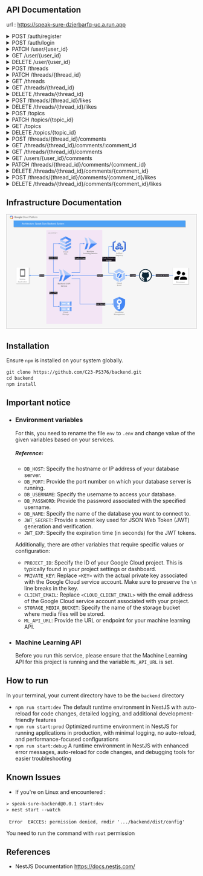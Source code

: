 ## API Documentation

url : https://speak-sure-dzjerbarfq-uc.a.run.app

<details>

<summary>POST /auth/register</summary>

### POST /auth/register

#### Body

| Key      | Type   | Default | Required | Description      |
| -------- | ------ | ------- | -------- | ---------------- |
| name     | String |         | Yes      | Name of the user |
| email    | String |         | Yes      | User email       |
| password | String |         | Yes      | User password    |

#### Successful response

> Register successfully (201)
>
> ```JSON
> {
>   "statusCode": 201,
>   "data": [
>     {
>       "id": 123,
>       "access_token": "xxx"
>     }
>   ]
> }
> ```

#### Failed response

> Required field didn't filled properly (400)
>
> ```JSON
> {
>   "statusCode": 400,
>   "message": [
>       "xxx",
>       "xxx",
>   ],
>   "error": "Bad Request"
> }
> ```

> Email already exists (400)
>
> ```JSON
> {
>   "statusCode": 400,
>   "message": "Email already exists"
> }
> ```

</details>

<details>
<summary>POST /auth/login</summary>

### POST /auth/login

#### Body

| Key      | Type   | Default | Required | Description   |
| -------- | ------ | ------- | -------- | ------------- |
| email    | String |         | Yes      | User email    |
| password | String |         | Yes      | User password |

#### Successful response

> Login successfully (200)
>
> ```JSON
> {
>   "statusCode": 200,
>   "data": [
>     {
>       "id": 123,
>       "access_token": "xxx"
>     }
>   ]
> }
> ```

#### Failed response

> Wrong Username / Password (400)
>
> ```JSON
> {
>   "statusCode": 401,
>   "message": "Unauthorized"
> }
> ```

> Required field didn't filled properly (400)
>
> ```JSON
> {
>   "statusCode": 400,
>   "message": [
>       "xxx",
>       "xxx",
>   ],
>   "error": "Bad Request"
> }
> ```

</details>

<details>
<summary>PATCH /user/{user_id}</summary>

### PATCH /user/{user_id}

#### Header

| Name          | Type   | Default | Required | Value                             |
| ------------- | ------ | ------- | -------- | --------------------------------- |
| Authorization | Bearer |         | Yes      | Auth token from register or login |

#### Params

| Name    | Type    | In  | Default | Required | Description    |
| ------- | ------- | --- | ------- | -------- | -------------- |
| user_id | Integer | Uri |         | Yes      | The ID of user |

#### Body

| Name     | Type   | Default | Required | Description             |
| -------- | ------ | ------- | -------- | ----------------------- |
| name     | String |         | No       | Name of user            |
| email    | String |         | No       | Email of user           |
| password | String |         | No       | Password of user        |
| image    | File   |         | No       | Profile picture of user |
| audio    | File   |         | No       | Profile audio of user   |
| badge    | Number |         | No       | Id of the badge         |

#### Response

##### Successful response

> Successfully change user data (200)
>
> ```JSON
> {
>   "statusCode": 200,
>   "data": [
>     {
>       "id": 1,
>       "name": "xxx",
>       "email": "xxx@xxx.xxx",
>       "audio": "xxx",
>       "audio_length": 12.3,
>       "image": "xxx",
>       "status": "xxx",
>       "badge": "123",
>       "created_at": "123",
>       "updated_at": "123"
>     }
>   ]
> }
> ```

##### Failed response

> Id from token does not match user_id (403)
>
> ```JSON
> {
>   "statusCode": 403,
>   "message": "Forbidden"
> }
> ```

</details>

<details>
<summary>GET /user/{user_id}</summary>

### GET /user/{user_id}

#### Header

| Name          | Type   | Default | Required | Value                             |
| ------------- | ------ | ------- | -------- | --------------------------------- |
| Authorization | Bearer |         | Yes      | Auth token from register or login |

#### Params

| Name    | Type    | In  | Default | Required | Description    |
| ------- | ------- | --- | ------- | -------- | -------------- |
| user_id | Integer | Uri |         | Yes      | The ID of user |

#### Response

##### Successful response

> Successfully get user data (200)
>
> ```JSON
> {
>   "statusCode": 200,
>   "data": {
>     "id": 1,
>     "name": "xxx",
>     "email": "xxx@xxx.xxx",
>     "audio": "xxx",
>     "audio_length": "xxx",
>     "image": "xxx",
>     "status": "xxx",
>     "threads_count": "123",
>     "comments_count": "123",
>     "created_at": "123",
>     "updated_at": "123",
>     "badge": {
>         "id": 1,
>         "title": "xxx",
>         "image": "xxx"
>     }
>   }
> }
> ```

##### Failed response

> Id from token does not match user_id (403)
>
> ```JSON
> {
>   "statusCode": 403,
>   "message": "Forbidden"
> }
> ```

</details>

<details>
<summary>DELETE /user/{user_id}</summary>

### DELETE /user/{user_id}

#### Header

| Name          | Type   | Default | Required | Value                             |
| ------------- | ------ | ------- | -------- | --------------------------------- |
| Authorization | Bearer |         | Yes      | Auth token from register or login |

#### Params

| Name    | Type    | In  | Default | Required | Description    |
| ------- | ------- | --- | ------- | -------- | -------------- |
| user_id | Integer | Uri |         | Yes      | The ID of user |

#### Response

##### Successful response

> Successfully delete the user (204)

##### Failed response

> Id of token does not match user_id (403)
>
> ```JSON
> {
>   "statusCode": 403,
>   "message": "Forbidden"
> }
> ```

> User doesn't exists (400)
>
> ```JSON
> {
>     "statusCode": 400,
>     "message": "User doesn't exists"
> }
> ```

</details>

<details>
<summary>POST /threads</summary>

### POST /threads

#### Header

| Name          | Type   | Default | Required | Value                             |
| ------------- | ------ | ------- | -------- | --------------------------------- |
| Authorization | Bearer |         | Yes      | Auth token from register or login |

#### Body

| Key         | Type   | Default | Required | Description           |
| ----------- | ------ | ------- | -------- | --------------------- |
| title       | String |         | Yes      | Name of thread        |
| description | String |         | Yes      | Description of thread |
| topic       | String |         | Yes      | Topic of thread       |
| image       | File   |         | No       | Image of thread       |
| audio       | File   |         | No       | Audio of thread       |

#### Response

##### Successful response

> Successfully created new thread (200)
>
> ```JSON
> {
>   "statusCode": 200,
>   "data": [
>     {
>       "id": ,
>       "title": "xxx",
>       "description": "xxx",
>       "topic": "xxx",
>       "image": "xxx",
>       "audio": "xxx",
>       "audio_length": 12.3
>     }
>   ]
> }
> ```

> audio_length is provided in seconds

##### Failed response

> Invalid Token (401)
>
> ```JSON
> {
>   "statusCode": 401,
>   "message": "Unauthorized"
> }
> ```

> Required field didn't filled properly (400)
>
> ```JSON
> {
>   "statusCode": 400,
>   "message": [
>     "title should not be empty",
>     "description should not be empty",
>     "topic should not be empty"
>   ],
>   "error": "Bad Request"
> }
> ```

> Topic doesn't exists (400)
>
> ```JSON
> {
>   "statusCode": 400,
>   "message": "The topic doesn't exists"
> }
> ```

> Incompatible Files (422)
>
> ```JSON
> {
>   "statusCode": 422,
>   "message": "audio is not a valid document. Accepted file format [mp3,wav,mpeg]"
> }
> ```

> Title or Description contains flag word (400)
>
> ```JSON
> 	{
> 	    "statusCode": 400,
> 	    "message": "Text contains flagged words toxic, obscene, insult"
> 	}
> ```
>
> \* The message could be :

        labels = ['toxic', 'severe toxic', 'obscene', 'threat', 'insult', 'identity hate']

</details>

<details>
<summary>PATCH /threads/{thread_id}</summary>

### PATCH /threads/{thread_id}

#### Header

| Name          | Type   | Default | Required | Value                             |
| ------------- | ------ | ------- | -------- | --------------------------------- |
| Authorization | Bearer |         | Yes      | Auth token from register or login |

#### Params

| Name      | Type    | In  | Default | Required | Description      |
| --------- | ------- | --- | ------- | -------- | ---------------- |
| thread_id | Integer | Uri |         | Yes      | The ID of thread |

#### Body

| Key         | Type   | Default | Required | Description           |
| ----------- | ------ | ------- | -------- | --------------------- |
| title       | String |         | No       | Name of thread        |
| description | String |         | No       | Description of thread |
| topic       | String |         | No       | Topic of thread       |
| image       | File   |         | No       | Image of thread       |
| audio       | File   |         | No       | Audio of thread       |

#### Response

##### Successful response

> Successfully updated the thread (200)
>
> ```JSON
> {
>   "statusCode": 201,
>   "data": {
>     "id": 1,
>     "title": "xxx",
>     "description": "xxx",
>     "topic": "123",
>     "image": "xxx",
>     "audio": "xxx",
>     "audio_length": 12.3,
>     "updated_at": "123"
>   }
> }
> ```

> audio_length is provided in seconds

##### Failed response

> Thread doesn't exists (400)
>
> ```JSON
> {
>     "statusCode": 400,
>     "message": "Thread doesn't exists"
> }
> ```

> Topic doesn't exists (400)
>
> ```JSON
> {
>   "statusCode": 400,
>   "message": "The topic doesn't exists"
> }
> ```

> Title or Description contains flag word (400)
>
> ```JSON
> 	{
> 	    "statusCode": 400,
> 	    "message": "Text contains flagged words toxic, obscene, insult"
> 	}
> ```
>
> \* The message could be :

        labels = ['toxic', 'severe toxic', 'obscene', 'threat', 'insult', 'identity hate']

</details>

<details>
<summary>GET /threads</summary>

### GET /threads

#### Params

| Name    | Type   | In    | Default | Required | Description                      |
| ------- | ------ | ----- | ------- | -------- | -------------------------------- |
| page    | string | Query | 0       | No       | The index of page of list thread |
| size    | string | Query | 5       | No       | Max thread in one page           |
| keyword | string | Query |         | No       | Keyword for search the thread    |
| topic   | string | Query |         | No       | The topic of the thread          |

#### Response

##### Successful response

> Successfully get the thread (200)
>
> ```JSON
> {
>   "statusCode": 200,
>   "data": [
>     {
>       "id": 1,
>       "title": "xxx",
>       "description": "xxx",
>       "comments_count": "123",
>       "likes_count": "123",
>       "image": "xxx",
>       "audio": "xxx",
>       "audio_length": 12.3,
>       "created_at": "123",
>       "updated_at": "123",
>       "user": {
>           "name": "xxx",
>           "image": "xxx"
>       },
>       "topic": {
>           "id": 1,
>           "name": "xxx"
>       }
>     }
>   ]
> }
> ```

> audio_length is provided in seconds

</details>

<details>
<summary>GET /threads/{thread_id}</summary>

### GET /threads

#### Params

| Name      | Type   | In  | Default | Required | Description          |
| --------- | ------ | --- | ------- | -------- | -------------------- |
| thread_id | string | Uri |         | Yes      | The id of the thread |

#### Response

##### Successful response

> Successfully get the thread (200)
>
> ```JSON
> {
> "statusCode": 200,
>   "data": {
>     "id": 1,
>     "title": "xxx",
>     "description": "xxx",
>     "comments_count": "123",
>     "likes_count": "123",
>     "topic": "xxx",
>     "image": "xxx",
>     "audio": "xxx",
>     "audio_length": "123",
>     "created_at": "123",
>     "updated_at": "123",
>     "user": {
>         "name": "xxx",
>         "image": "xxx"
>     }
>   }
> }
> ```

> audio_length is provided in seconds

##### Failed response

> Thread doesn't exists (400)
>
> ```JSON
> {
>   "statusCode": 400,
>   "message": "Thread doesn't exists"
> }
> ```

</details>

<details>
<summary>DELETE /threads/{thread_id}</summary>

### DELETE /threads/{thread_id}

#### Header

| Name          | Type   | Default | Required | Value                             |
| ------------- | ------ | ------- | -------- | --------------------------------- |
| Authorization | Bearer |         | Yes      | Auth token from register or login |

#### Params

| Name      | Type    | In  | Default | Required | Description      |
| --------- | ------- | --- | ------- | -------- | ---------------- |
| thread_id | Integer | Uri |         | Yes      | The ID of thread |

#### Response

##### Successful response

> Successfully delete the thread (204)

##### Failed response

> Id from the token does not match with the creator of thread (403)
>
> ```JSON
> {
>   "statusCode": 403,
>   "message": "Forbidden"
> }
> ```

> Thread doesn't exists (400)
>
> ```JSON
> {
>     "statusCode": 400,
>     "message": "Thread doesn't exists"
> }
> ```

</details>

<details>
<summary>POST /threads/{thread_id}/likes</summary>

### POST /threads/{thread_id}/likes

#### Header

| Name          | Type   | Default | Required | Value                             |
| ------------- | ------ | ------- | -------- | --------------------------------- |
| Authorization | Bearer |         | Yes      | Auth token from register or login |

#### Params

| Name      | Type    | In  | Default | Required | Description      |
| --------- | ------- | --- | ------- | -------- | ---------------- |
| thread_id | Integer | Uri |         | Yes      | The ID of thread |

#### Response

##### Successful response

> Successfully like the thread (201)

```JSON
{
  "statusCode": 201,
  "data": {
    "thread_id": 1
  }
}
```

##### Failed response

> Thread doesn't exists (400)
>
> ```JSON
> {
>   "statusCode": 400,
>   "message": "Thread doesn't exists"
> }
> ```

> Already liked the Thread (400)
>
> ```JSON
> {
>   "statusCode": 400,
>   "message": "Thread already liked"
> }
> ```

</details>

<details>
<summary>DELETE /threads/{thread_id}/likes</summary>

### DELETE /threads/{thread_id}/likes

#### Header

| Name          | Type   | Default | Required | Value                             |
| ------------- | ------ | ------- | -------- | --------------------------------- |
| Authorization | Bearer |         | Yes      | Auth token from register or login |

#### Params

| Name      | Type    | In  | Default | Required | Description      |
| --------- | ------- | --- | ------- | -------- | ---------------- |
| thread_id | Integer | Uri |         | Yes      | The ID of thread |

#### Response

##### Successful response

> Successfully unlike the thread (204)

##### Failed response

> Thread doesn't exists (400)
>
> ```JSON
> {
>   "statusCode": 400,
>   "message": "Thread doesn't exists"
> }
> ```

> Thread didn't liked yet (400)
>
> ```JSON
> {
>   "statusCode": 400,
>   "message": "Thread didn't liked yet"
> }
> ```

</details>

<details>
<summary>POST /topics</summary>

### POST /topics

#### Header

| Name          | Type   | Default | Required | Value                             |
| ------------- | ------ | ------- | -------- | --------------------------------- |
| Authorization | Bearer |         | Yes      | Auth token from register or login |

#### Body

| Key  | Type   | Default | Required | Description       |
| ---- | ------ | ------- | -------- | ----------------- |
| name | String |         | Yes      | Name of the topic |

#### Successful response

> Topic created successfully (201)
>
> ```JSON
> {
>   "statusCode": 201,
>   "data": {
>     "name": "xxx",
>     "id": 1
>   }
> }
> ```

#### Failed response

> Required field didn't filled properly (400)
>
> ```JSON
> {
>   "statusCode": 400,
>   "message": [
>       "xxx",
>   ],
>   "error": "Bad Request"
> }
> ```

> Topic already exists (400)
>
> ```JSON
> {
>   "statusCode": 400,
>   "message": "The topic already exists"
> }
> ```

</details>

<details>
<summary>PATCH /topics/{topic_id}</summary>

### PATCH /topics/{topic_id}

#### Header

| Name          | Type   | Default | Required | Value                             |
| ------------- | ------ | ------- | -------- | --------------------------------- |
| Authorization | Bearer |         | Yes      | Auth token from register or login |

#### Params

| Name     | Type    | In  | Default | Required | Description     |
| -------- | ------- | --- | ------- | -------- | --------------- |
| topic_id | Integer | Uri |         | Yes      | The ID of topic |

#### Body

| Key  | Type   | Default | Required | Description       |
| ---- | ------ | ------- | -------- | ----------------- |
| name | String |         | No       | Name of the topic |

#### Successful response

> Topic updated successfully (200)
>
> ```JSON
> {
>   "statusCode": 200,
>   "data": {
> 	"id": 1,
>     "name": "xxx"
>   }
> }
> ```

#### Failed response

> Topic doesn't exists (400)
>
> ```JSON
> {
>   "statusCode": 400,
>   "message": "The topic doesn't exists"
> }
> ```

</details>

<details>
<summary>GET /topics</summary>

### GET /topics

#### Header

| Name          | Type   | Default | Required | Value                             |
| ------------- | ------ | ------- | -------- | --------------------------------- |
| Authorization | Bearer |         | Yes      | Auth token from register or login |

#### Successful response

> Successfully get topic data (200)
>
> ```JSON
> {
>   "statusCode": 200,
>   "data": [
>      {
>       "id": 1,
>        "name": "xxx",
>      },
>      {
>       "id": 2,
>        "name": "xxx",
>      },
>      ...
>   ]
> }
> ```

</details>

<details>
<summary>DELETE /topics/{topic_id}</summary>

### DELETE /topics/{topic_id}

#### Header

| Name          | Type   | Default | Required | Value                             |
| ------------- | ------ | ------- | -------- | --------------------------------- |
| Authorization | Bearer |         | Yes      | Auth token from register or login |

#### Params

| Name     | Type    | In  | Default | Required | Description     |
| -------- | ------- | --- | ------- | -------- | --------------- |
| topic_id | Integer | Uri |         | Yes      | The ID of topic |

#### Successful response

> Topic updated successfully (204)

#### Failed response

> Topic doesn't exists (400)
>
> ```JSON
> {
>   "statusCode": 400,
>   "message": "The topic doesn't exists"
> }
> ```

</details>

<details>
<summary>POST /threads/{thread_id}/comments</summary>

### POST /threads/:thread_id/comments

#### Header

| Name          | Type   | Default | Required | Value                             |
| ------------- | ------ | ------- | -------- | --------------------------------- |
| Authorization | Bearer |         | Yes      | Auth token from register or login |

#### Params

| Name      | Type    | Default | Required | Description              |
| --------- | ------- | ------- | -------- | ------------------------ |
| thread_id | Integer |         | Yes      | Thread ID of the comment |
| text      | String  |         | Yes      | Message                  |
| audio     | File    |         |          | Audio of the comment     |

#### Successful response

> Successfully created new thread (201)
>
> ```JSON
> {
> 	  "statusCode": 201,
>   "data": [
>     {
>       "id":  xx,
>       "thread_id": xxx,
>       "text": "xxx",
>       "audio": "xxx",
>       "audio_length": xx,
>       "created_at": "xxx"
>     }
>   ]
> }
> ```

##### Failed response

> Invalid Token (401)
>
> ```JSON
> {
>   "statusCode": 401,
>   "message": "Unauthorized"
> }
> ```

> Required field didn't filled properly (400)
>
> ```JSON
> {
>   "statusCode": 400,
>   "message": [
>     "text should not be empty"
>   ],
>   "error": "Bad Request"
> }
> ```

> Incompatible Files (422)
>
> ```JSON
> {
>   "statusCode": 422,
>   "message": "audio is not a valid document. Accepted file format [mp3,wav,mpeg]"
> }
> ```

> Thread doesn't exist(400)
>
> ```JSON
> {
>   "statusCode": 400,
>   "message": "Thread doesn't exists"
> }
> ```

> Use doesn't exist(400)
>
> ```JSON
> {
>   "statusCode": 400,
>   "message": "User doesn't exists"
> }
> ```

> Text contains flag word (400)
>
> ```JSON
> 	{
> 	    "statusCode": 400,
> 	    "message": "Text contains flagged words toxic, obscene, insult"
> 	}
> ```
>
> \* The message could be :

        labels = ['toxic', 'severe toxic', 'obscene', 'threat', 'insult', 'identity hate']

</details>
 
<details>
<summary>GET /threads/{thread_id}/comments/:comment_id</summary>

### GET /threads/:thread_id/comments/:comment_id

#### Header

| Name          | Type   | Default | Required | Value                             |
| ------------- | ------ | ------- | -------- | --------------------------------- |
| Authorization | Bearer |         | Yes      | Auth token from register or login |

#### Params

| Name      | Type    | Default | Required | Description               |
| --------- | ------- | ------- | -------- | ------------------------- |
| thread_id | Integer |         | Yes      | Thread ID of the comment  |
| commentId | String  |         | Yes      | Comment ID of the comment |

#### Successful response

> Successfully created new thread (200)
>
> ```JSON
> {
>   "statusCode": 200,
>   "data": {
>     {
>       "id": x,
>       "text": "xxx",
>       "likes_count": x,
>       "audio": "xxx",
>       "audio_length": xxx,
>       "created_at": "xxx",
>       "updated_at": "xxx",
>     }
> }
> ```

##### Failed response

> Invalid Token (401)
>
> ```JSON
> {
>   "statusCode": 401,
>   "message": "Unauthorized"
> }
> ```

#### Comment didn't exist

> Bad Request (400)
>
> ```JSON
>
> ```

    {
    	"statusCode": 400,
    	"message": "Comment doesn't exists"
    }

> ```
>
> ```

</details>

<details>
<summary>GET /threads/{thread_id}/comments</summary>

### GET /threads/:thread_id/comments

#### Get list of comments within threads

#### Param

| Name      | Type    | In    | Default | Required | Description                      |
| --------- | ------- | ----- | ------- | -------- | -------------------------------- |
| page      | string  | Query | 0       | No       | The index of page of list thread |
| size      | string  | Query | 5       | No       | Max thread in one page           |
| thread_id | Integer | Url   |         | Yes      | The Id of the thead              |

#### Response

##### Successful response

> ```JSON
> {
> 	"statusCode": 200,
> 	"data": [
> 		{
> 			"id": xx,
> 			"text": "xxx",
> 			"audio": "xxx",
> 			"audio_length": xxx,
> 			"created_at": "xxx",
> 			"updated_at": "xxx",
> 			"username": "xxx",
> 		},
> 		{
> 			"id": xx,
> 			"text": "xxx",
> 			"audio": "xxx",
> 			"audio_length": xxx,
> 			"created_at": "xxx",
> 			"updated_at": "xxx",
> 			"username": "xxx",
> 		},
> 		{
> 			"id": xx,
> 			"text": "xxx",
> 			"audio": "xxx",
> 			"audio_length": xxx,
> 			"created_at": "xxx",
> 			"updated_at": "xxx",
> 			"username": "xxx",
> 		},
> 		{ ... }
> 	]
> }
>
> ```
>
> \*The data of thread's comment could be empty, but still returns `statusCode: 200`

##### Failed response

> Thread doesn't exists(400)
>
> ```JSON
> {
> 	"statusCode": 400,
> 	"message": "Thread doesn't exists"
> }
> ```

</details>

<details>
<summary>GET /users/{user_id}/comments</summary>

### GET /threads/:user_id/comments

#### Get list of comments that the user has

#### Param

| Name   | Type    | In    | Default | Required | Description                      |
| ------ | ------- | ----- | ------- | -------- | -------------------------------- |
| page   | string  | Query | 0       | No       | The index of page of list thread |
| size   | string  | Query | 5       | No       | Max thread in one page           |
| userId | Integer | Url   |         | Yes      | The Id of the user               |

#### Response

##### Successful response

> ```JSON
> {
> 	"statusCode": 200,
> 	"data": [
> 		{
> 			"id": xx,
> 			"text": "xxx",
> 			"audio": "xxx",
> 			"audio_length": xxx,
> 			"created_at": "xxx",
> 			"updated_at": "xxx",
> 			"thread_id": xx,
> 		},
> 		{
> 			"id": xx,
> 			"text": "xxx",
> 			"audio": "xxx",
> 			"audio_length": xxx,
> 			"created_at": "xxx",
> 			"updated_at": "xxx",
> 			"thread_id": xx,
> 		},
> 		{
> 			"id": xx,
> 			"text": "xxx",
> 			"audio": "xxx",
> 			"audio_length": xxx,
> 			"created_at": "xxx",
> 			"updated_at": "xxx",
> 			"thread_id": xx,
> 		},
> 		{ ... }
> 	]
> }
>
> ```
>
> \*The data of user's comment could be empty, but still returns `statusCode: 200`

</details>

<details>
<summary>PATCH /threads/{thread_id}/comments/{comment_id}</summary>

### PATCH /threads/{thread_id}/comments/{comment_id}

#### Header

| Name          | Type   | Default | Required | Value                             |
| ------------- | ------ | ------- | -------- | --------------------------------- |
| Authorization | Bearer |         | Yes      | Auth token from register or login |

#### Params

| Name       | Type    | Default | Required | Description           |
| ---------- | ------- | ------- | -------- | --------------------- |
| thread_id  | Integer |         | Yes      | The ID of thread      |
| comment_id | Integer |         | Yes      | The Id of the comment |

#### Body

| Key   | Type   | Default | Required | Description         |
| ----- | ------ | ------- | -------- | ------------------- |
| text  | String |         | No       | Text of the comment |
| audio | File   |         | No       | Audio of thread     |

#### Response

##### Successful response

> Successfully updated the comment (200)
>
> ```JSON
> {
>   "statusCode": 201,
>   "data": {
>     "id": xx,
>     "text": "xxx",
>     "audio": "xxx",
>     "audio_length": xx,
>     "updated_at": "123",
>   }
> }
> ```

> audio_length is provided in seconds

##### Failed response

> Comment doesn't exists (400)
>
> ```JSON
> {
>     "statusCode": 400,
>     "message": "Comment doesn't exists"
> }
> ```

> Thread doesn't exists (400)
>
> ```JSON
> {
>   "statusCode": 400,
>   "message": "Thread doesn't exists"
> }
> ```

> Text contains flag word (400)
>
> ```JSON
> 	{
> 	    "statusCode": 400,
> 	    "message": "Text contains flagged words toxic, obscene, insult"
> 	}
> ```
>
> \* The message could be :

    labels = ['toxic', 'severe toxic', 'obscene', 'threat', 'insult', 'identity hate']

</details>

<details>
<summary>DELETE /threads/{thread_id}/comments/{comment_id}</summary>

### DELETE /threads/{thread_id}/comments/{comment_id}

#### Header

| Name          | Type   | Default | Required | Value                             |
| ------------- | ------ | ------- | -------- | --------------------------------- |
| Authorization | Bearer |         | Yes      | Auth token from register or login |

#### Params

| Name       | Type    | Default | Required | Description       |
| ---------- | ------- | ------- | -------- | ----------------- |
| thread_id  | Integer |         | Yes      | The ID of thread  |
| comment_id | Integer |         | Yes      | The ID of comment |

#### Response

##### Successful response

> Successfully delete the thread (204)

##### Failed response

> Id from the token does not match with the creator of thread (403)
>
> ```JSON
> {
>   "statusCode": 403,
>   "message": "Forbidden"
> }
> ```

> Comment doesn't exists (400)
>
> ```JSON
> {
>     "statusCode": 400,
>     "message": "Comment doesn't exists"
> }
> ```

</details>

<details>
<summary>POST /threads/{thread_id}/comments/{comment_id}/likes</summary>

### POST /threads/{thread_id}/comments/{comment_id}/likes

#### Header

| Name          | Type   | Default | Required | Value                             |
| ------------- | ------ | ------- | -------- | --------------------------------- |
| Authorization | Bearer |         | Yes      | Auth token from register or login |

#### Params

| Name       | Type    | Default | Required | Description           |
| ---------- | ------- | ------- | -------- | --------------------- |
| thread_id  | Integer |         | Yes      | The ID of thread      |
| comment_id | Integer |         | Yes      | The Id of the comment |

#### Response

##### Successful response

> Successfully like the thread (201)

```JSON
{
  "statusCode": 201,
  "data": {
    "thread_id": 1,
    "comment_id":
  }
}
```

##### Failed response

> Comment doesn't exists (400)
>
> ```JSON
> {
>   "statusCode": 400,
>   "message": "Comment doesn't exists"
> }
> ```

> Already liked the Comment (400)
>
> ```JSON
> {
>   "statusCode": 400,
>   "message": "Already liked"
> }
> ```

</details>

<details>
<summary>DELETE /threads/{thread_id}/comments/{comment_id}/likes</summary>

### DELETE /threads/{thread_id}/comments/{comment_id}/likes

#### Header

| Name          | Type   | Default | Required | Value                             |
| ------------- | ------ | ------- | -------- | --------------------------------- |
| Authorization | Bearer |         | Yes      | Auth token from register or login |

#### Params

| Name       | Type    | In  | Default | Required | Description           |
| ---------- | ------- | --- | ------- | -------- | --------------------- |
| thread_id  | Integer | Uri |         | Yes      | The ID of thread      |
| comment_id | Integer | Uri |         | Yes      | The ID of the comment |

#### Response

##### Successful response

> Successfully unlike the thread (204)

##### Failed response

> Comment doesn't exists (400)
>
> ```JSON
> {
>   "statusCode": 400,
>   "message": "Comment doesn't exists"
> }
> ```

> Comment didn't liked yet (400)
>
> ```JSON
> {
>   "statusCode": 400,
>   "message": "Not liked yet"
> }
> ```

</details>

## Infrastructure Documentation

![Speak Sure Cloud Architecture](img/Cloud_Architecture.png)

## Installation

Ensure `npm` is installed on your system globally.

```
git clone https://github.com/C23-PS376/backend.git
cd backend
npm install
```

## Important notice

- ### Environment variables

  For this, you need to rename the file `env` to `.env` and change value of the given variables based on your services.

  ##### Reference:

  - `DB_HOST`: Specify the hostname or IP address of your database server.
  - `DB_PORT`: Provide the port number on which your database server is running.
  - `DB_USERNAME`: Specify the username to access your database.
  - `DB_PASSWORD`: Provide the password associated with the specified username.
  - `DB_NAME`: Specify the name of the database you want to connect to.
  - `JWT_SECRET`: Provide a secret key used for JSON Web Token (JWT) generation and verification.
  - `JWT_EXP`: Specify the expiration time (in seconds) for the JWT tokens.

  Additionally, there are other variables that require specific values or configuration:

  - `PROJECT_ID`: Specify the ID of your Google Cloud project. This is typically found in your project settings or dashboard.
  - `PRIVATE_KEY`: Replace `<KEY>` with the actual private key associated with the Google Cloud service account. Make sure to preserve the `\n` line breaks in the key.
  - `CLIENT_EMAIL`: Replace `<CLOUD_CLIENT_EMAIL>` with the email address of the Google Cloud service account associated with your project.
  - `STORAGE_MEDIA_BUCKET`: Specify the name of the storage bucket where media files will be stored.
  - `ML_API_URL`: Provide the URL or endpoint for your machine learning API.


- ### Machine Learning API
  Before you run this service, please ensure that the Machine Learning API for this project is running and the variable `ML_API_URL` is set.

## How to run

In your terminal, your current directory have to be the `backend` directory

- `npm run start:dev`
  The default runtime environment in NestJS with auto-reload for code changes, detailed logging, and additional development-friendly features
- `npm run start:prod`
  Optimized runtime environment in NestJS for running applications in production, with minimal logging, no auto-reload, and performance-focused configurations
- `npm run start:debug`
  A runtime environment in NestJS with enhanced error messages, auto-reload for code changes, and debugging tools for easier troubleshooting

## Known Issues

- If you're on Linux and encountered :

```
> speak-sure-backend@0.0.1 start:dev
> nest start --watch

 Error  EACCES: permission denied, rmdir '.../backend/dist/config'
```

You need to run the command with `root` permission

## References

- NestJS Documentation https://docs.nestjs.com/
